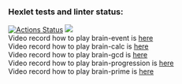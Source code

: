 ### Hexlet tests and linter status:
[![Actions Status](https://github.com/alexamuek/qa-auto-engineer-javascript-project-44/actions/workflows/hexlet-check.yml/badge.svg)](https://github.com/alexamuek/qa-auto-engineer-javascript-project-44/actions)
<a href="https://codeclimate.com/github/alexamuek/qa-auto-engineer-javascript-project-44/maintainability"><img src="https://api.codeclimate.com/v1/badges/66fee7cbf9b80a640be7/maintainability" /></a>  
Video record how to play brain-event is [here](https://asciinema.org/a/w0srarEevUbdkXfqD7PCw943z)  
Video record how to play brain-calc is [here](https://asciinema.org/connect/55c9dc4b-0dc5-4475-b5c5-fbb9e74ce062)  
Video record how to play brain-gcd is [here](https://asciinema.org/a/YRWqNTK1JoMkX8vJmbLs7bqQV)  
Video record how to play brain-progression is [here](https://asciinema.org/a/uyJjwpvsd0uojTiZ3NxbHkrwG)  
Video record how to play brain-prime is [here](https://asciinema.org/a/JU4zlDznhSzfFhfObB9g32UUv)